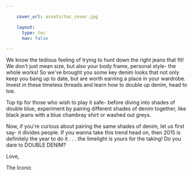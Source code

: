 ```yaml
---

    cover_url: assets/toc_cover.jpg

    layout:
      type: toc
      nav: false

---
```


We know the tedious feeling of trying to hunt down the right jeans that fit! We don't just mean size, but also your body frame, personal style- the whole works! So we've brought you some key denim looks that not only keep you bang up to date, but are worth earning a place in your wardrobe. Invest in these timeless threads and learn how to double up denim, head to toe.

Top tip for those who wish to play it safe- before diving into shades of double blue, experiment by pairing different shades of denim together, like black jeans with a blue chambray shirt or washed out greys.

Now, if you're curious about pairing the same shades of denim, let us first say- it divides people. If you wanna take this trend head on, then 2015 is definitely the year to do it . . . the limelight is yours for the taking!  Do you dare to DOUBLE DENIM?

Love,

The Iconic
